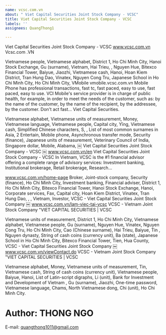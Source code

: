 ```yaml
---
name: vcsc.com.vn
about: " Viet Capital Securities Joint Stock Company - VCSC"
title: Viet Capital Securities Joint Stock Company - VCSC
labels: ''
assignees: QuangThong1

---
```


Viet Capital Securities Joint Stock Company - VCSC
 www.vcsc.com.vn
 Vcsc.com  .VN

 Vietnamese people, Vietnamese alphabet, District 1, Ho Chi Minh City, Hanoi Stock Exchange, Gu (surname), Vietnam, Hai Trieu, , Nguyen Hue, Bitexco Financial Tower, Baiyue, Jiaozhi, Vietnamese cash, Hanoi, Hoan Kiem District, Tran  Hung Dao, Vinatex, Nguyen Cong Tru, Japanese School in Ho Chi Minh City, Ho Chi Minh City,
 VMobile
 vmobile.vcsc.com.vn
 Mobile Phone has professional transactions, fast tc, fast paced, easy to use, fast paced, easy to use.  VCI Mobile's service provider is in charge of public health, for example, in order to meet the needs of the customer, such as: by the name of the customer, by the name of the recipient, by the addressee, by the customer.  Don't act fast... Viet Capital Securities.

 Vietnamese alphabet, Vietnamese units of measurement, Money, Vietnamese language, Vietnamese people, Capital city, Yīng, Vietnamese cash, Simplified Chinese characters, S, , List of most common surnames in Asia, 2 Entertain, Mobile phone, Asynchronous transfer mode, Security  (finance), Japanese units of measurement, Veterinary Council of India, Singapore dollar, Mobile, Alabama,
 ￼
 Viet Capital Securities Joint Stock Company - VCSC
 ￼ www.vcsc.com.vn/en
 Viet Capital Securities Joint Stock Company - VCSC In Vietnam, VCSC is the #1 financial advisor offering a complete range of advisory services: Investment banking, Institutional brokerage, Retail brokerage, Research...

 www.vcsc.com.vn/home-page Broker, Joint-stock company, Security (finance), Ho Chi Minh City, Investment banking, Financial adviser, District 1, Ho Chi Minh City, Bitexco Financial Tower, Hanoi Stock Exchange,  Hanoi, Corporate services, Fax, Capital city, Hoan Kiem District, Vinatex, Tran Hung Dao, , , Vietnam, Investor,
 VCSC - Viet Capital Securities Joint Stock Company
 ￼ www.vcsc.com.vn/lam-viec-tai-vcsc
 VCSC - Vietnam Joint Stock Company "VIET CAPITAL SECURITIES | VCSC

 Vietnamese units of measurement, District 1, Ho Chi Minh City, Vietnamese alphabet, Vietnamese people, Gu (surname), Nguyen Hue, Vinatex, Nguyen Cong Tru, Ho Chi Minh City, Cao (Chinese surname), Hai Trieu, Baiyue, Tin  , Nguyen dynasty, String of cash coins (currency unit), Ba (state), Japanese School in Ho Chi Minh City, Bitexco Financial Tower, Tien, Hua County,
 VCSC - Viet Capital Securities Joint Stock Company
 ￼ www.vcsc.com.vn/viewContact.do
 VCSC - Vietnam Joint Stock Company "VIET CAPITAL SECURITIES | VCSC

 Vietnamese alphabet, Money, Vietnamese units of measurement, Tin, Vietnamese cash, String of cash coins (currency unit), Vietnamese people, Baiyue, Hanoi, List of Latin-script digraphs, Li (unit), Bank for Investment and Development of Vietnam  , Gu (surname), Jiaozhi, One-time password, Vietnamese language, Chams, North Vietnamese dong, Chi (unit), Ho Chi Minh City.

# Author: THONG NGO
   E-mail: quangthong1011@gmail.com

